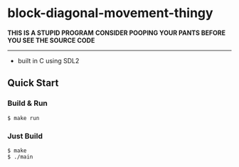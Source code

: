 # block-diagonal-movement-thingy

**THIS IS A STUPID PROGRAM**
**CONSIDER POOPING YOUR PANTS BEFORE YOU SEE THE SOURCE CODE**

---
- built in C using SDL2

## Quick Start
### Build & Run
```console
$ make run
```

### Just Build
```console
$ make
$ ./main
```
